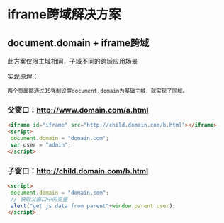 # iframe跨域解决方案

## document.domain + iframe跨域

此方案仅限主域相同，子域不同的跨域应用场景

实现原理：

```text
两个页面都通过JS强制设置document.domain为基础主域，就实现了同域。
```

### 父窗口：<http://www.domain.com/a.html>

```html
<iframe id="iframe" src="http://child.domain.com/b.html"></iframe>
<script>
 document.domain = "domain.com";
 var user = "admin";
</script>
```

### 子窗口：<http://child.domain.com/b.html>

```html
<script>
 document.domain = "domain.com";
 // 获取父窗口中的变量
 alert("get js data from parent"+window.parent.user);
</script>
```
